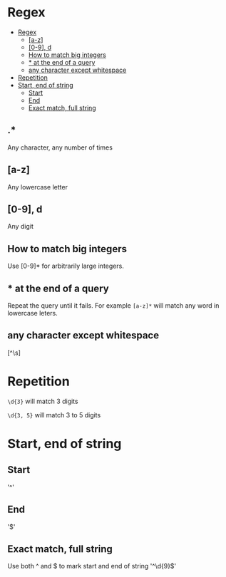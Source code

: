 # Regex
<!--ts-->
* [Regex](regex.md#regex)
   * [[a-z]](regex.md#a-z)
   * [[0-9], d](regex.md#0-9-d)
   * [How to match big integers](regex.md#how-to-match-big-integers)
   * [* at the end of a query](regex.md#-at-the-end-of-a-query)
   * [any character except whitespace](regex.md#any-character-except-whitespace)
* [Repetition](regex.md#repetition)
* [Start, end of string](regex.md#start-end-of-string)
   * [Start](regex.md#start)
   * [End](regex.md#end)
   * [Exact match, full string](regex.md#exact-match-full-string)

<!-- Added by: runner, at: Sun Feb 13 11:58:35 UTC 2022 -->

<!--te-->

## .*

Any character, any number of times

## [a-z]

Any lowercase letter

## [0-9], d

Any digit

## How to match big integers

Use [0-9]* for arbitrarily large integers.

## * at the end of a query

Repeat the query until it fails. For example `[a-z]*` will match any word in lowercase leters.

## any character except whitespace

[^\s]

# Repetition

`\d{3}` will match 3 digits

`\d{3, 5}` will match 3 to 5 digits

# Start, end of string

## Start
'^'

## End
'$'

## Exact match, full string
Use both ^ and $ to mark start and end of string
'^\d{9}$'
